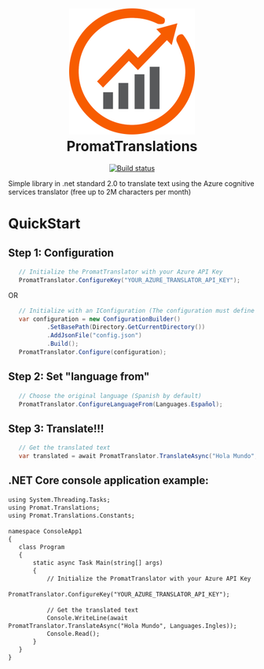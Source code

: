 <h1 align="center">
<img src="https://github.com/promatcloud/Branding/blob/master/icons/org/promat.512.png" alt="promat" width="256"/>
 <br/>
 PromatTranslations
</h1>

<div align="center">
 
[![Build status](https://ci.appveyor.com/api/projects/status/94tj89iclsyg1c7l?svg=true)](https://ci.appveyor.com/project/promatcloud/promattranslations)

</div>

Simple library in .net standard 2.0 to translate text using the Azure cognitive services translator (free up to 2M characters per month)

# QuickStart

## Step 1: Configuration

 ```csharp
    // Initialize the PromatTranslator with your Azure API Key
    PromatTranslator.ConfigureKey("YOUR_AZURE_TRANSLATOR_API_KEY"); 
 ```
OR
 ```csharp
    // Initialize with an IConfiguration (The configuration must define a key "AzureApiKey")
    var configuration = new ConfigurationBuilder()
            .SetBasePath(Directory.GetCurrentDirectory())
            .AddJsonFile("config.json")
            .Build();
    PromatTranslator.Configure(configuration);
 ```
 
 ## Step 2: Set "language from"
 
 ```csharp
    // Choose the original language (Spanish by default)
    PromatTranslator.ConfigureLanguageFrom(Languages.Español);
 ```
 
 ## Step 3: Translate!!!
 
 ```csharp
    // Get the translated text
    var translated = await PromatTranslator.TranslateAsync("Hola Mundo", Languages.Ingles);
 ```
 
 ## .NET Core console application example:
  
 ```csharpusing System;
using System.Threading.Tasks;
using Promat.Translations;
using Promat.Translations.Constants;

namespace ConsoleApp1
{
    class Program
    {
        static async Task Main(string[] args)
        {
            // Initialize the PromatTranslator with your Azure API Key
            PromatTranslator.ConfigureKey("YOUR_AZURE_TRANSLATOR_API_KEY");

            // Get the translated text
            Console.WriteLine(await PromatTranslator.TranslateAsync("Hola Mundo", Languages.Ingles));
            Console.Read();
        }
    }
}
 ```
 
